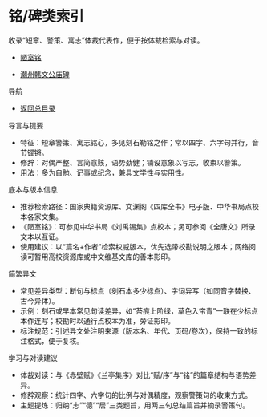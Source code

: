 <!--
 * @Author: ylmzfun ylmzfun@163.com
 * @Date: 2025-10-04 07:38:51
 * @LastEditors: ylmzfun ylmzfun@163.com
 * @LastEditTime: 2025-10-04 07:38:51
 * @FilePath: /Users/ylmzfun/Documents/study/note/poetry/铭碑类索引.md
 * @Description: 古文辞章汇编 - 传承中华文化经典
-->
# 铭/碑类索引

收录“短章、警策、寓志”体裁代表作，便于按体裁检索与对读。

- [陋室铭](./铭碑/陋室铭.md)

- [潮州韩文公庙碑](./铭碑/潮州韩文公庙碑.md)

导航
- [返回总目录](./readme.md)

导言与提要
- 特征：短章警策、寓志铭心，多见刻石勒铭之作；常以四字、六字句并行，音节铿锵。
- 修辞：对偶严整、言简意赅，语势劲健；铺设意象以写志，收束以警策。
- 用法：多为自勉、记事或纪念，兼具文学性与实用性。

底本与版本信息
- 推荐检索路径：国家典籍资源库、文渊阁《四库全书》电子版、中华书局点校本各家文集。
- 《陋室铭》：可参见中华书局《刘禹锡集》点校本；另可参阅《全唐文》所录文本以互证。
- 使用建议：以“篇名+作者”检索权威版本，优先选带校勘说明之版本；网络阅读可暂用高校资源库或中文维基文库的善本影印。

简繁异文
- 常见差异类型：断句与标点（刻石本多少标点）、字词异写（如同音字替换、古今异体）。
- 示例：刻石或早本常见句读差异，如“苔痕上阶绿，草色入帘青”一联在少标点本作连写；校勘时以通行点校本为准，旁证影印。
- 标注规范：引述异文处注明来源（版本名、年代、页码/卷次），保持一致的标注格式，便于复核。

学习与对读建议
- 体裁对读：与《赤壁赋》《兰亭集序》对比“赋/序”与“铭”的篇章结构与语势差异。
- 修辞观察：统计四字、六字句的比例与对偶精度，观察警策句的收束方式。
- 主题提炼：归纳“志”“德”“居”三类题旨，用两三句总结篇旨并摘录警策句。